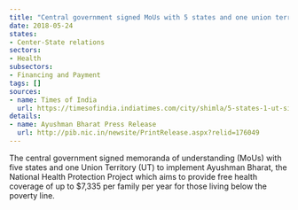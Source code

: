 ```yaml
---
title: "Central government signed MoUs with 5 states and one union territory to implement Ayushman Bharat"
date: 2018-05-24
states:
- Center-State relations
sectors:
- Health
subsectors:
- Financing and Payment
tags: []
sources:
- name: Times of India
  url: https://timesofindia.indiatimes.com/city/shimla/5-states-1-ut-sign-mous-for-ayushman-bharat-scheme/articleshow/64166262.cms
details:
- name: Ayushman Bharat Press Release
  url: http://pib.nic.in/newsite/PrintRelease.aspx?relid=176049
---
```


The central government signed memoranda of understanding (MoUs) with five states and one Union Territory (UT) to implement Ayushman Bharat, the National Health Protection Project which aims to provide free health coverage of up to $7,335 per family per year for those living below the poverty line.

